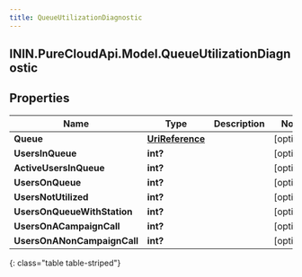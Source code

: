 ```yaml
---
title: QueueUtilizationDiagnostic
---
```

## ININ.PureCloudApi.Model.QueueUtilizationDiagnostic

## Properties

|Name | Type | Description | Notes|
|------------ | ------------- | ------------- | -------------|
| **Queue** | [**UriReference**](UriReference.html) |  | [optional] |
| **UsersInQueue** | **int?** |  | [optional] |
| **ActiveUsersInQueue** | **int?** |  | [optional] |
| **UsersOnQueue** | **int?** |  | [optional] |
| **UsersNotUtilized** | **int?** |  | [optional] |
| **UsersOnQueueWithStation** | **int?** |  | [optional] |
| **UsersOnACampaignCall** | **int?** |  | [optional] |
| **UsersOnANonCampaignCall** | **int?** |  | [optional] |
{: class="table table-striped"}


